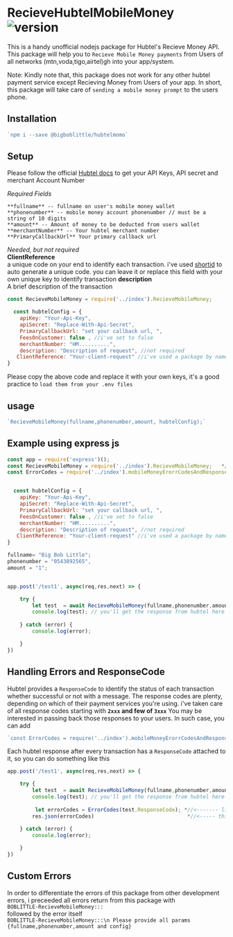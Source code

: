 # RecieveHubtelMobileMoney ![version](https://img.shields.io/badge/npm-v1.0.0-blue.svg)

This is a handy unofficial nodejs package for Hubtel's Recieve Money API. This package will help you to `Recieve Mobile Money payments` from Users of all networks (mtn,voda,tigo,airtel)gh into your app/system.

Note:
Kindly note that, this package does not work for any other hubtel payment service except Recieving Money from Users of your app. In short, this package will take care of `sending a mobile money prompt` to the users phone.

## Installation
```js
`npm i --save @bigboblittle/hubtelmomo`

```

## Setup

Please follow the official [Hubtel docs](https://developers.hubtel.com/docs) to get your API Keys, API secret and merchant Account Number

_Required Fields_  
```
**fullname** -- fullname on user's mobile money wallet  
**phonenumber** -- mobile money account phonenumber // must be a string of 10 digits  
**amount** -- Amount of money to be deducted from users wallet  
**merchantNumber** -- Your hubtel merchant number  
**PrimaryCallbackUrl** Your primary callback url
```
_Needed, but not required_  
**ClientReference**  
 a unique code on your end to identify each transaction. i've used [shortid](https://www.npmjs.com/package/shortid) to auto generate a unique code. you can leave it or replace this field with your own unique key to identify transaction
**description**    
A brief description of the transaction     





```js
const RecieveMobileMoney = require('../index').RecieveMobileMoney;

  const hubtelConfig = {
    apiKey: "Your-Api-Key",
    apiSecret: "Replace-With-Api-Secret",
    PrimaryCallbackUrl: "set your callback url, ",
    FeesOnCustomer: false , //i've set to false
    merchantNumber: "HM..........",
    description: "Description of request", //not required
   ClientReference: "Your-client-request" //i've used a package by name shortid to auto generate reference, u can override it here
}
```

Please copy the above code and replace it with your own keys, it's a good practice to `load them from your .env files`

## usage

```js
`RecieveMobileMoney(fullname,phonenumber,amount, hubtelConfig);`
```

## Example using express js

```js
const app = require('express')();
const RecieveMobileMoney = require('../index').RecieveMobileMoney;   *//<-- require ('packagename').RecieveMobileMoney
const ErrorCodes = require('../index').mobileMoneyErorrCodesAndResponse;  *//<---- i will talk about this later


  const hubtelConfig = {
    apiKey: "Your-Api-Key",
    apiSecret: "Replace-With-Api-Secret",
    PrimaryCallbackUrl: "set your callback url, ",
    FeesOnCustomer: false , //i've set to false
    merchantNumber: "HM..........",
    description: "Description of request", //not required
   ClientReference: "Your-client-request" //i've used a package by name shortid to auto generate reference, u can override it here
}

fullname= "Big Bob Little";
phonenumber = "0543892565",
amount = "1";


app.post('/test1', async(req,res,next) => {

    try {
        let test  = await RecieveMobileMoney(fullname,phonenumber,amount, hubtelConfig);
        console.log(test); // you'll get the response from hubtel here
       
    } catch (error) {
        console.log(error);

    }
})

```

## Handling Errors and ResponseCode
Hubtel provides a `ResponseCode` to identify the status of each transaction whether successful or not with a message.
The response codes are plenty, depending on which of their payment services you're using.
i've taken care of  all response codes starting with **`2xxx` and few of `3xxx`**
You may be interested in passing back those responses to your users. In such case, 
you can add 
```js
`const ErrorCodes = require('../index').mobileMoneyErorrCodesAndResponse;`  //<---- i promised to talk about 
```
Each hubtel response after every transaction has a  `ResponseCode` attached to it, so you can do something like this
```js
app.post('/test1', async(req,res,next) => {

    try {
        let test  = await RecieveMobileMoney(fullname,phonenumber,amount, hubtelConfig);
        console.log(test); // you'll get the response from hubtel here
         
         let errorCodes = ErrorCodes(test.ResponseCode); *//<------- like this *
        res.json(errorCodes)                              *//<----- this will give you the a msg explaining the error code* 
       
    } catch (error) {
        console.log(error);

    }
})

```

## Custom Errors
In order to differentiate the errors of this package from other development errors, i  preceeded all  errors return from this package with   
`BOBLITTLE-RecieveMobileMoney:::`  
followed by the error itself  
`BOBLITTLE-RecieveMobileMoney:::\n Please provide all params {fullname,phonenumber,amount and config}`
